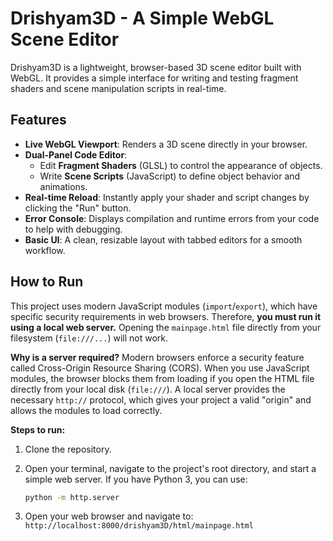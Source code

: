 # Drishyam3D - A Simple WebGL Scene Editor

Drishyam3D is a lightweight, browser-based 3D scene editor built with WebGL. It provides a simple interface for writing and testing fragment shaders and scene manipulation scripts in real-time.

## Features

*   **Live WebGL Viewport**: Renders a 3D scene directly in your browser.
*   **Dual-Panel Code Editor**:
    *   Edit **Fragment Shaders** (GLSL) to control the appearance of objects.
    *   Write **Scene Scripts** (JavaScript) to define object behavior and animations.
*   **Real-time Reload**: Instantly apply your shader and script changes by clicking the "Run" button.
*   **Error Console**: Displays compilation and runtime errors from your code to help with debugging.
*   **Basic UI**: A clean, resizable layout with tabbed editors for a smooth workflow.

## How to Run

This project uses modern JavaScript modules (`import`/`export`), which have specific security requirements in web browsers. Therefore, **you must run it using a local web server.** Opening the `mainpage.html` file directly from your filesystem (`file:///...`) will not work.

**Why is a server required?**
Modern browsers enforce a security feature called Cross-Origin Resource Sharing (CORS). When you use JavaScript modules, the browser blocks them from loading if you open the HTML file directly from your local disk (`file:///`). A local server provides the necessary `http://` protocol, which gives your project a valid "origin" and allows the modules to load correctly.

**Steps to run:**

1.  Clone the repository.
2.  Open your terminal, navigate to the project's root directory, and start a simple web server. If you have Python 3, you can use:

    ```bash
    python -m http.server
    ```

3.  Open your web browser and navigate to: `http://localhost:8000/drishyam3D/html/mainpage.html`